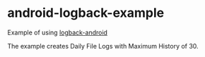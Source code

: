 android-logback-example
=======================

Example of using  [logback-android](https://github.com/tony19/logback-android)

The example creates Daily File Logs with Maximum History of 30. 
